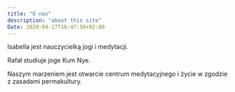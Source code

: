 ```yaml
---
title: "O nas"
description: "about this site"
Date: 2020-04-17T16:47:50+02:00
---
```


Isabella jest nauczycielką jogi i medytacji.

Rafał studiuje joge Kum Nye.

Naszym marzeniem jest otwarcie centrum medytacyjnego i życie w zgodzie z zasadami permakultury.
